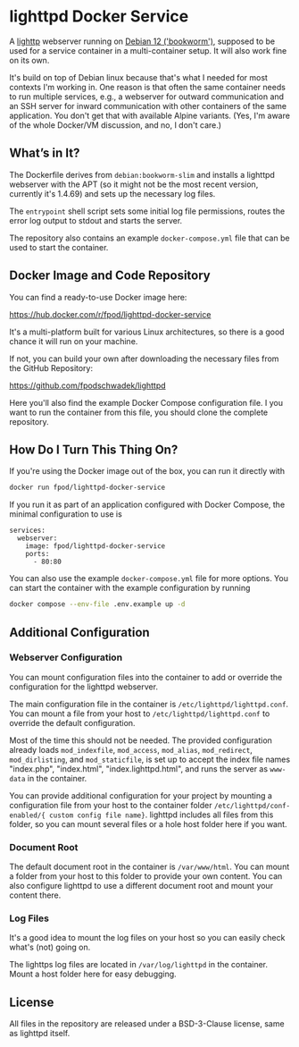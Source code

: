 # lighttpd Docker Service

A [lighttp](https://www.lighttpd.net/) webserver running on [Debian 12 ('bookworm')](https://www.debian.org/releases/stable/), supposed to be used for a service container in a multi-container setup. It will also work fine on its own.

It's build on top of Debian linux because that's what I needed for most
contexts I'm working in. One reason is that often the same container needs to run multiple services, e.g., a webserver for outward communication and an SSH server for inward communication with other containers of the same application. You don't get that with available Alpine variants. (Yes, I'm aware of the whole Docker/VM discussion, and no, I don't care.)

## What’s in It?

The Dockerfile derives from `debian:bookworm-slim` and installs a lighttpd webserver with the APT (so it might not be the most recent version, currently it's 1.4.69) and sets up the necessary log files.

The `entrypoint` shell script sets some initial log file permissions, routes the error log output to stdout and starts the server.

The repository also contains an example `docker-compose.yml` file that can be used to start the container.

## Docker Image and Code Repository

You can find a ready-to-use Docker image here:

https://hub.docker.com/r/fpod/lighttpd-docker-service

It's a multi-platform built for various Linux architectures, so there is a good chance it will run on your machine.

If not, you can build your own after downloading the necessary files from the GitHub Repository:

https://github.com/fpodschwadek/lighttpd

Here you'll also find the example Docker Compose configuration file. I you want to run the container from this file, you should clone the complete repository.

## How Do I Turn This Thing On?

If you're using the Docker image out of the box, you can run it directly with

```bash
docker run fpod/lighttpd-docker-service
```

If you run it as part of an application configured with Docker Compose, the minimal configuration to use is

```
services:
  webserver:
    image: fpod/lighttpd-docker-service
    ports:
      - 80:80
```

You can also use the example `docker-compose.yml` file for more options. You can start the container with the example configuration by running

```bash
docker compose --env-file .env.example up -d
```

## Additional Configuration

### Webserver Configuration

You can mount configuration files into the container to add or override the configuration for the lighttpd webserver.

The main configuration file in the container is `/etc/lighttpd/lighttpd.conf`. You can mount a file from your host to `/etc/lighttpd/lighttpd.conf` to override the default configuration.

Most of the time this should not be needed. The provided configuration already loads `mod_indexfile`, `mod_access`, `mod_alias`, `mod_redirect`, `mod_dirlisting`, and `mod_staticfile`, is set up to accept the index file names "index.php", "index.html", "index.lighttpd.html", and runs the server as `www-data` in the container.

You can provide additional configuration for your project by mounting a configuration file from your host to the container folder `/etc/lighttpd/conf-enabled/{ custom config file name}`. lighttpd includes all files from this folder, so you can mount several files or a hole host folder here if you want.

### Document Root

The default document root in the container is `/var/www/html`. You can mount a folder from your host to this folder to provide your own content. You can also configure lighttpd to use a different document root and mount your content there.

### Log Files

It's a good idea to mount the log files on your host so you can easily check what's (not) going on. 

The lighttps log files are located in `/var/log/lighttpd` in the container. Mount a host folder here for easy debugging.

## License

All files in the repository are released under a BSD-3-Clause license, same as lighttpd itself.
